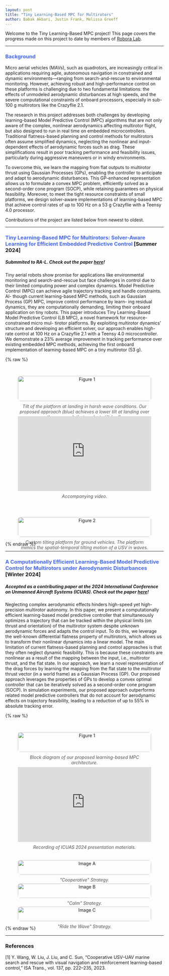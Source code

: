 ```yaml
---
layout: post
title: "Tiny Learning-Based MPC for Multirotors"
author: Babak Akbari, Justin Frank, Melissa Greeff
---
```

Welcome to the Tiny Learning-Based MPC project! This page covers the progress made on this project to date by members of [Robora Lab](https://roboralab.com/).

---
### <span style="color: #4568ff;">Background</span>
Micro aerial vehicles (MAVs), such as quadrotors, are increasingly critical in applications requiring agile, autonomous navigation in constrained and dynamic environments—ranging from search-and-rescue to environmental monitoring. However, achieving robust and high-performance control on these platforms is challenging due to two fundamental limitations: the effects of unmodeled aerodynamic disturbances at high speeds, and the severe computational constraints of onboard processors, especially in sub-100 g multirotors like the Crazyflie 2.1.

The research in this project addresses both challenges by developing learning-based Model Predictive Control (MPC) algorithms that are not only aware of the complex, nonlinear aerodynamics affecting multirotor flight, but also designed to run in real time on embedded microcontrollers. Traditional flatness-based planning and control methods for multirotors often assume simplified dynamics, neglecting the nonlinear and input-dependent effects of aerodynamic forces such as drag. These simplifications result in poor tracking performance and feasibility issues, particularly during aggressive maneuvers or in windy environments.

To overcome this, we learn the mapping from flat outputs to multirotor thrust using Gaussian Processes (GPs), enabling the controller to anticipate and adapt to aerodynamic disturbances. This GP-enhanced representation allows us to formulate a convex MPC problem, efficiently solved as a second-order cone program (SOCP), while retaining guarantees on physical feasibility. Moreover, to meet the tight resource constraints of small platforms, we design solver-aware implementations of learning-based MPC that achieve control rates of up to 100 Hz on a 53 g Crazyflie with a Teensy 4.0 processor.

Contributions of the project are listed below from newest to oldest.

---
### <span style="color: #4568ff;">Tiny Learning-Based MPC for Multirotors: Solver-Aware Learning for Efficient Embedded Predictive Control </span>[Summer 2024]
##### Submmited to RA-L. Check out the paper [here](https://arxiv.org/pdf/2410.23634)!
Tiny aerial robots show promise for applications
like environmental monitoring and search-and-rescue but face
challenges in control due to their limited computing power
and complex dynamics. Model Predictive Control (MPC) can
achieve agile trajectory tracking and handle constraints. Al-
though current learning-based MPC methods, such as Gaussian
Process (GP) MPC, improve control performance by learn-
ing residual dynamics, they are computationally demanding,
limiting their onboard application on tiny robots. This paper
introduces Tiny Learning-Based Model Predictive Control (LB
MPC), a novel framework for resource-constrained micro mul-
tirotor platforms. By exploiting multirotor dynamics’ structure
and developing an efficient solver, our approach enables high-
rate control at 100 Hz on a Crazyflie 2.1 with a Teensy 4.0
microcontroller. We demonstrate a 23% average improvement
in tracking performance over existing embedded MPC methods,
achieving the first onboard implementation of learning-based
MPC on a tiny multirotor (53 g).

{% raw %}
<!-- Top Row: Image + Video Side by Side -->
<div style="display: flex; flex-wrap: wrap; justify-content: space-between; gap: 20px; margin-bottom: 30px; margin-top: 30px;">

  <!-- Figure 1 Image -->
  <figure style="flex: 1; min-width: 300px; text-align: center;">
    <img src="assets/f6.png" alt="Figure 1" style="width: 100%; max-width: 100%; border-radius: 8px;">
    <figcaption style="margin-top: 8px; font-style: italic; color: #555;">
      Tilt of the platform at landing in harsh wave conditions. Our proposed approach (blue) achieves a lower tilt at landing over the approach that neglects tilt (red).
    </figcaption>
  </figure>

  <!-- Embedded YouTube Video -->
  <figure style="flex: 1; min-width: 300px; text-align: center;">
    <div style="position: relative; padding-bottom: 56.25%; height: 0; overflow: hidden;">
      <iframe src="https://www.youtube.com/embed/g4cCmE9Rgxs"
              style="position: absolute; top: 0; left: 0; width: 100%; height: 100%;"
              frameborder="0"
              allowfullscreen>
      </iframe>
    </div>
    <figcaption style="margin-top: 8px; font-style: italic; color: #555;">
      Accompanying video.
    </figcaption>
  </figure>

</div>

<!-- Second Row: 3 Figure 1 Images Side-by-Side -->
<div style="display: flex; flex-wrap: wrap; justify-content: space-between;">

<figure style="flex: 1; min-width: 250px; text-align: center;">
  <img src="assets/f5.png" alt="Figure 2" style="width: 100%; border-radius: 8px;">
  <figcaption style="margin-top: 8px; font-style: italic; color: #555;">
    Custom tilting platform for ground vehicles. The platform mimics the spatial-temporal tilting motion of a USV in waves.
  </figcaption>
</figure>

</div>
{% endraw %}

---
### <span style="color: #4568ff;">A Computationally Efficient Learning-Based Model Predictive Control for Multirotors under Aerodynamic Disturbances </span>[Winter 2024]
##### Accepted as a contributing paper at the 2024 International Conference on Unmanned Aircraft Systems (ICUAS). Check out the paper [here](https://ieeexplore.ieee.org/stamp/stamp.jsp?arnumber=10557089)!
Neglecting complex aerodynamic effects hinders
high-speed yet high-precision multirotor autonomy. In this
paper, we present a computationally efficient learning-based
model predictive controller that simultaneously optimizes a
trajectory that can be tracked within the physical limits
(on thrust and orientation) of the multirotor system despite
unknown aerodynamic forces and adapts the control input.
To do this, we leverage the well-known differential flatness
property of multirotors, which allows us to transform their
nonlinear dynamics into a linear model. The main limitation of
current flatness-based planning and control approaches is that
they often neglect dynamic feasibility. This is because these
constraints are nonlinear as a result of the mapping between
the input, i.e., multirotor thrust, and the flat state. In our
approach, we learn a novel representation of the drag forces by
learning the mapping from the flat state to the multirotor thrust
vector (in a world frame) as a Gaussian Process (GP). Our
proposed approach leverages the properties of GPs to develop
a convex optimal controller that can be iteratively solved as a
second-order cone program (SOCP). In simulation experiments,
our proposed approach outperforms related model predictive
controllers that do not account for aerodynamic effects on
trajectory feasibility, leading to a reduction of up to 55% in
absolute tracking error.

{% raw %}
<!-- Top Row: Image + Video Side by Side -->
<div style="display: flex; flex-wrap: wrap; justify-content: space-between; gap: 20px; margin-bottom: 5px; margin-top: 30px;">

  <!-- Figure 1 Image -->
  <figure style="flex: 1; min-width: 300px; text-align: center;">
    <img src="assets/Block_SOCP.png" alt="Figure 1" style="width: 100%; max-width: 100%; border-radius: 8px;">
    <figcaption style="margin-top: 8px; font-style: italic; color: #555;">
      Block diagram of our proposed learning-based MPC architecture.
    </figcaption>
  </figure>

  <!-- Embedded YouTube Video -->
  <figure style="flex: 1; min-width: 300px; text-align: center;">
    <div style="position: relative; padding-bottom: 56.25%; height: 0; overflow: hidden;">
      <iframe src="https://www.youtube.com/embed/nBaHKCH9xOY"
              style="position: absolute; top: 0; left: 0; width: 100%; height: 100%;"
              frameborder="0"
              allowfullscreen>
      </iframe>
    </div>
    <figcaption style="margin-top: 8px; font-style: italic; color: #555;">
      Recording of ICUAS 2024 presentation materials.
    </figcaption>
  </figure>

</div>

<!-- Second Row: 3 Figure 1 Images Side-by-Side -->
<div style="display: flex; flex-wrap: wrap; justify-content: space-between;">

  <figure style="flex: 1; min-width: 250px; text-align: center;">
    <img src="assets/f2_1.png" alt="Image A" style="width: 100%; border-radius: 8px;">
    <figcaption style="margin-top: 8px; font-style: italic; color: #555;">
      "Cooperative" Strategy.
    </figcaption>
  </figure>

  <figure style="flex: 1; min-width: 250px; text-align: center;">
    <img src="assets/f3.png" alt="Image B" style="width: 100%; border-radius: 8px;">
    <figcaption style="margin-top: 8px; font-style: italic; color: #555;">
      "Calm" Strategy.
    </figcaption>
  </figure>

  <figure style="flex: 1; min-width: 250px; text-align: center;">
    <img src="assets/f4_1.png" alt="Image C" style="width: 100%; border-radius: 8px;">
    <figcaption style="margin-top: 8px; font-style: italic; color: #555;">
      "Ride the Wave" Strategy.
    </figcaption>
  </figure>

</div>
{% endraw %}

---
### References
[1]	Y. Wang, W. Liu, J. Liu, and C. Sun, “Cooperative USV–UAV marine search and rescue with visual navigation and reinforcement learning-based control,” ISA Trans., vol. 137, pp. 222–235, 2023.
